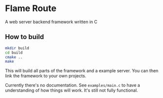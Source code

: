 # Flame Route
A web server backend framework written in C

## How to build

```bash
mkdir build
cd build
cmake ..
make
```

This will build all parts of the framework and a example server. You can then link the framework to your own projects.

Currently there's no documentation. See `examples/main.c` to have a understanding of how things will work. It's still not fully functional.
